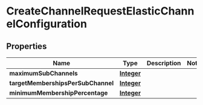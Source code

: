 

# CreateChannelRequestElasticChannelConfiguration


## Properties

| Name | Type | Description | Notes |
|------------ | ------------- | ------------- | -------------|
|**maximumSubChannels** | [**Integer**](Integer.md) |  |  |
|**targetMembershipsPerSubChannel** | [**Integer**](Integer.md) |  |  |
|**minimumMembershipPercentage** | [**Integer**](Integer.md) |  |  |




